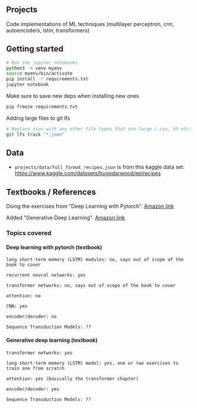 ## Projects

Code implementations of ML techniques (multilayer perceptron, cnn, autoencoders, lstm, transformers)

## Getting started

```bash
# Run the jupyter notebooks
python3 -m venv myenv
source myenv/bin/activate
pip install -r requirements.txt
jupyter notebook
```

Make sure to save new deps when installing new ones

```bash
pip freeze requirements.txt
```

Adding large files to git lfs

```bash
# Replace json with any other file types that are large (.csv, h5 etc)
git lfs track "*.json"
```

## Data

- `projects/data/full_format_recipes.json` is from this kaggle data set: https://www.kaggle.com/datasets/hugodarwood/epirecipes

## Textbooks / References

Doing the exercises from "Deep Learning with Pytorch". [Amazon link](https://www.amazon.com/Deep-Learning-PyTorch-Eli-Stevens/dp/1617295264)

Added "Generative Deep Learning". [Amazon link](https://www.amazon.com/Generative-Deep-Learning-Teaching-Machines/dp/1098134184)

### Topics covered

#### Deep learning with pytorch (textbook)

```
long short-term memory (LSTM) modules: no, says out of scope of the book to cover

recurrent neural networks: yes

transformer networks: no, says out of scope of the book to cover

attention: no

CNN: yes

encoder/decoder: no

Sequence Transduction Models: ??
```

#### Generative deep learning (textbook)

```
transformer networks: yes

long short-term memory (LSTM) model: yes, one or two exercises to train one from scratch

attention: yes (basically the transformer chapter)

encoder/decoder: yes

Sequence Transduction Models: ??
```
